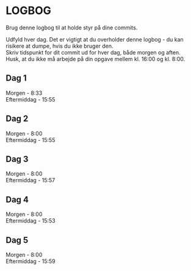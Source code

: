 # LOGBOG

Brug denne logbog til at holde styr på dine commits.

Udfyld hver dag. Det er vigtigt at du overholder denne logbog - du kan risikere at dumpe, hvis du ikke bruger den.  
Skriv tidspunkt for dit commit ud for hver dag, både morgen og aften.  
Husk, at du ikke må arbejde på din opgave mellem kl. 16:00 og kl. 8:00.

## Dag 1

Morgen - 8:33  
Eftermiddag - 15:55

## Dag 2

Morgen - 8:00  
Eftermiddag - 15:55

## Dag 3

Morgen - 8:00  
Eftermiddag - 15:57

## Dag 4

Morgen - 8:00  
Eftermiddag - 15:53

## Dag 5

Morgen - 8:00  
Eftermiddag - 15:59
